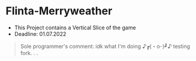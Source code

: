 # Flinta-Merryweather
* This Project contains a Vertical Slice of the game
* Deadline: 01.07.2022

> Sole programmer's comment:
idk what I'm doing  ♪┏(・o･)┛♪ 
testing fork. . .
